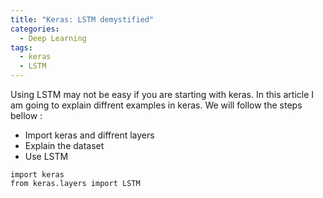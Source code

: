 ```yaml
---
title: "Keras: LSTM demystified"
categories:
  - Deep Learning
tags:
  - keras
  - LSTM
---
```


Using LSTM may not be easy if you are starting with keras. In this article I am going to explain diffrent examples in keras.
We will follow the steps bellow :

* Import keras and diffrent layers
* Explain the dataset
* Use LSTM
  
```
import keras 
from keras.layers import LSTM
```
